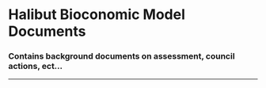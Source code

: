 # Halibut Bioconomic Model Documents
### Contains background documents on assessment, council actions, ect...

***


